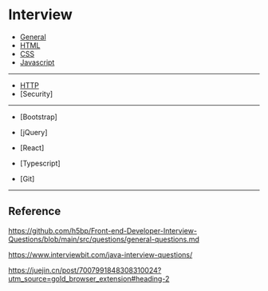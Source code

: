 # Interview

- [General](./General.md)
- [HTML](./HTML.md)
- [CSS](./CSS.md)
- [Javascript](./Javascript.md)

---

- [HTTP](./HTTP.md)
- [Security]

---

- [Bootstrap]
- [jQuery]
- [React]
- [Typescript]

- [Git]

---

## Reference

https://github.com/h5bp/Front-end-Developer-Interview-Questions/blob/main/src/questions/general-questions.md

https://www.interviewbit.com/java-interview-questions/

https://juejin.cn/post/7007991848308310024?utm_source=gold_browser_extension#heading-2
